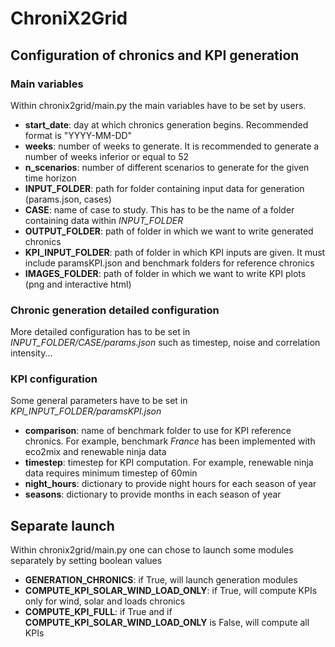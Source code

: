 # ChroniX2Grid

## Configuration of chronics and KPI generation

### Main variables
Within chronix2grid/main.py the main variables have to be set by users.
- **start_date**: day at which chronics generation begins. Recommended format is "YYYY-MM-DD"
- **weeks**: number of weeks to generate. It is recommended to generate a number of weeks inferior or equal to 52
- **n_scenarios**: number of different scenarios to generate for the given time horizon
- **INPUT_FOLDER**: path for folder containing input data for generation (params.json, cases)
- **CASE**: name of case to study. This has to be the name of a folder containing data within *INPUT_FOLDER* 
- **OUTPUT_FOLDER**: path of folder in which we want to write generated chronics
- **KPI_INPUT_FOLDER**: path of folder in which KPI inputs are given. It must include paramsKPI.json and benchmark folders for reference chronics 
- **IMAGES_FOLDER**: path of folder in which we want to write KPI plots (png and interactive html)

### Chronic generation detailed configuration
More detailed configuration has to be set in *INPUT_FOLDER/CASE/params.json* such as timestep, noise and correlation intensity...


### KPI configuration
Some general parameters have to be set in *KPI_INPUT_FOLDER/paramsKPI.json*
- **comparison**: name of benchmark folder to use for KPI reference chronics. For example, benchmark *France* has been implemented with eco2mix and renewable ninja data
- **timestep**: timestep for KPI computation. For example, renewable ninja data requires minimum timestep of 60min
- **night_hours**: dictionary to provide night hours for each season of year
- **seasons**: dictionary to provide months in each season of year


## Separate launch 
Within chronix2grid/main.py one can chose to launch some modules separately by setting boolean values
- **GENERATION_CHRONICS**: if True, will launch generation modules
- **COMPUTE_KPI_SOLAR_WIND_LOAD_ONLY**: if True, will compute KPIs only for wind, solar and loads chronics
- **COMPUTE_KPI_FULL**: if True and if **COMPUTE_KPI_SOLAR_WIND_LOAD_ONLY** is False, will compute all KPIs